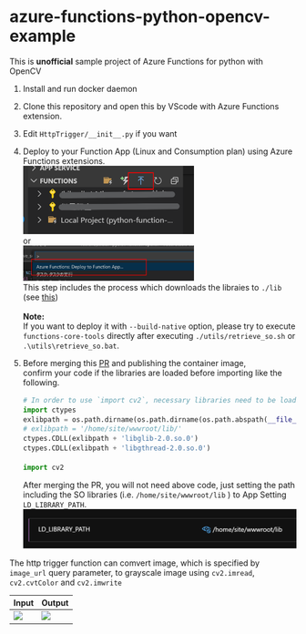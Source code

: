 # azure-functions-python-opencv-example
This is **unofficial** sample project of Azure Functions for python with OpenCV

  1. Install and run docker daemon
  1. Clone this repository and open this by VScode with Azure Functions extension.
  1. Edit `HttpTrigger/__init__.py` if you want
  1. Deploy to your Function App (Linux and Consumption plan) using Azure Functions extensions.<br>
     <img src="./DEPLOY_TO_AZURE1.png" width="300px"><br>
     or<br>
     <img src="./DEPLOY_TO_AZURE2.png" width="300px"><br>
     This step includes the process which downloads the libraies to `./lib` (see [this](./utils/)) <br>
     <br>
     **Note:**<br>
     If you want to deploy it with `--build-native` option, please try to execute `functions-core-tools` directly after executing `./utils/retrieve_so.sh` or `.\utils\retrieve_so.bat`.
  1. Before merging this [PR](https://github.com/Azure/azure-functions-docker/pull/170) and publishing the container image,<br>
     confirm your code if the libraries are loaded before importing like the following.<br>

     ```py
     # In order to use `import cv2`, necessary libraries need to be loaded by following code  before the importing.
     import ctypes
     exlibpath = os.path.dirname(os.path.dirname(os.path.abspath(__file__))) + '/lib/'
     # exlibpath = '/home/site/wwwroot/lib/'
     ctypes.CDLL(exlibpath + 'libglib-2.0.so.0')
     ctypes.CDLL(exlibpath + 'libgthread-2.0.so.0')

     import cv2
     ```

     After merging the PR, you will not need above code, just setting the path including the SO libraries (i.e. `/home/site/wwwroot/lib` ) to App Setting `LD_LIBRARY_PATH`.<br>
     ![](./LD_LIBRARY_PATH.png)

The http trigger function can comvert image, which is specified by `image_url` query parameter, to grayscale image using `cv2.imread`, `cv2.cvtColor` and `cv2.imwrite`

|Input|Output|
| - | -|
|![](https://user-images.githubusercontent.com/4566555/66614178-ed7d1c80-ec02-11e9-8b22-4560309db118.png)|![](https://user-images.githubusercontent.com/4566555/66614160-dccca680-ec02-11e9-8946-4db70d5d861a.png)|
